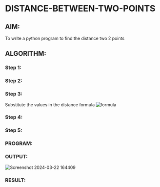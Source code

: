 # DISTANCE-BETWEEN-TWO-POINTS

## AIM:
To write a python program to find the distance two 2 points
## ALGORITHM:
### Step 1: 
### Step 2: 
### Step 3: 
Substitute the values in the distance formula  ![formula](/formula.JPG)
### Step 4: 
### Step 5: 
### PROGRAM:
  


### OUTPUT:
![Screenshot 2024-03-22 164409](https://github.com/GSanthosh007/DISTANCE-BETWEEN-TWO-POINTS/assets/147527586/0c05e50d-0c51-48ce-a4f2-c477ced2e89a)


### RESULT:
